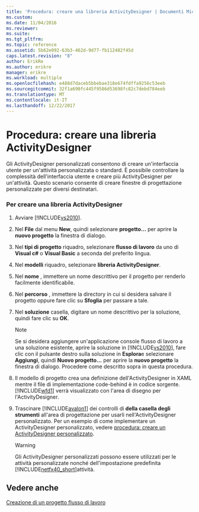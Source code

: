 ```yaml
---
title: 'Procedura: creare una libreria ActivityDesigner | Documenti Microsoft'
ms.custom: 
ms.date: 11/04/2016
ms.reviewer: 
ms.suite: 
ms.tgt_pltfrm: 
ms.topic: reference
ms.assetid: 5b62e092-63b3-462d-9d77-fb112482f45d
caps.latest.revision: "8"
author: ErikRe
ms.author: erikre
manager: erikre
ms.workload: multiple
ms.openlocfilehash: e488d7daceb5bbebae318e674fdffa9256c53eeb
ms.sourcegitcommit: 32f1a690fc445f9586d53698fc82c7debd784eeb
ms.translationtype: MT
ms.contentlocale: it-IT
ms.lasthandoff: 12/22/2017
---
```

# <a name="how-to-create-an-activity-designer-library"></a>Procedura: creare una libreria ActivityDesigner
Gli ActivityDesigner personalizzati consentono di creare un'interfaccia utente per un'attività personalizzata o standard. È possibile controllare la complessità dell'interfaccia utente e creare più ActivityDesigner per un'attività. Questo scenario consente di creare finestre di progettazione personalizzate per diversi destinatari.  
  
### <a name="to-create-an-activity-designer-library"></a>Per creare una libreria ActivityDesigner  
  
1.  Avviare [!INCLUDE[vs2010](../misc/includes/vs2010_md.md)].  
  
2.  Nel **File** dal menu **New**, quindi selezionare **progetto...**  per aprire la **nuovo progetto** la finestra di dialogo.  
  
3.  Nel **tipi di progetto** riquadro, selezionare **flusso di lavoro** da uno di **Visual c#** o **Visual Basic** a seconda del preferito lingua.  
  
4.  Nel **modelli** riquadro, selezionare **libreria ActivityDesigner**.  
  
5.  Nel **nome** , immettere un nome descrittivo per il progetto per renderlo facilmente identificabile.  
  
6.  Nel **percorso** , immettere la directory in cui si desidera salvare il progetto oppure fare clic su **Sfoglia** per passare a tale.  
  
7.  Nel **soluzione** casella, digitare un nome descrittivo per la soluzione, quindi fare clic su **OK**.  
  
    > [!NOTE]
    >  Se si desidera aggiungere un'applicazione console flusso di lavoro a una soluzione esistente, aprire la soluzione in [!INCLUDE[vs2010](../misc/includes/vs2010_md.md)], fare clic con il pulsante destro sulla soluzione in **Esplora**e selezionare **Aggiungi**, quindi **Nuovo progetto...**  per aprire la **nuovo progetto** la finestra di dialogo. Procedere come descritto sopra in questa procedura.  
  
8.  Il modello di progetto crea una definizione dell'ActivityDesigner in XAML mentre il file di implementazione code-behind è in codice sorgente. [!INCLUDE[wfd1](../workflow-designer/includes/wfd1_md.md)] verrà visualizzato con l'area di disegno per l'ActivityDesigner.  
  
9. Trascinare [!INCLUDE[avalon1](../workflow-designer/includes/avalon1_md.md)] dei controlli di **della casella degli strumenti** all'area di progettazione per usarli nell'ActivityDesigner personalizzato.  Per un esempio di come implementare un ActivityDesigner personalizzato, vedere [procedura: creare un ActivityDesigner personalizzato](/dotnet/framework/windows-workflow-foundation/how-to-create-a-custom-activity-designer).  
  
    > [!WARNING]
    >  Gli ActivityDesigner personalizzati possono essere utilizzati per le attività personalizzate nonché dell'impostazione predefinita [!INCLUDE[netfx40_short](../workflow-designer/includes/netfx40_short_md.md)]attività.  
  
## <a name="see-also"></a>Vedere anche  
 [Creazione di un progetto flusso di lavoro](../workflow-designer/creating-a-workflow-project.md)